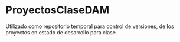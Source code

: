# ProyectosClaseDAM

Utilizado como repositorio temporal para control de versiones, de los proyectos en estado de desarrollo para clase.
